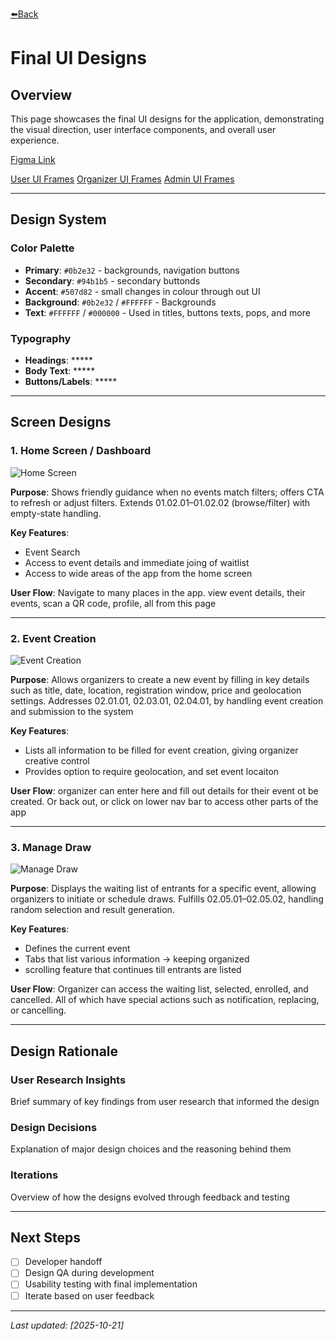 [⬅️Back](../UI-design/ui-main.md)
# Final UI Designs

## Overview

This page showcases the final UI designs for the application, demonstrating the visual direction, user interface components, and overall user experience.

[Figma Link](https://www.figma.com/design/mhHKO6VMWJjie2viA3m7rc/App-UI?node-id=0-1&t=ZvJWi04sCoDymUa7-1)

[User UI Frames](./User%20APP%20UI.pdf)
[Organizer UI Frames](./Organizer%20APP%20UI.pdf)
[Admin UI Frames](./Admin%20APP%20UI.pdf)

---

## Design System

### Color Palette

- **Primary**: `#0b2e32` - backgrounds, navigation buttons
- **Secondary**: `#94b1b5` - secondary buttonds
- **Accent**: `#507d82` - small changes in colour through out UI
- **Background**: `#0b2e32` / `#FFFFFF` - Backgrounds
- **Text**: `#FFFFFF` / `#000000` - Used in titles, buttons texts, pops, and more

### Typography

- **Headings**: *****
- **Body Text**: *****
- **Buttons/Labels**: *****

---

## Screen Designs

### 1. Home Screen / Dashboard

![Home Screen](./images_OR_assets/home_screen%20design.PNG)

**Purpose**: Shows friendly guidance when no events match filters; offers CTA to refresh or adjust filters. Extends 01.02.01–01.02.02 (browse/filter) with empty-state handling.

**Key Features**:
- Event Search
- Access to event details and immediate joing of waitlist
- Access to wide areas of the app from the home screen

**User Flow**: Navigate to many places in the app. view event details, their events, scan a QR code, profile, all from this page

---

### 2. Event Creation

![Event Creation](./images_OR_assets/create-event_screen.PNG)

**Purpose**: Allows organizers to create a new event by filling in key details such as title, date, location, registration window, price and geolocation settings. Addresses 02.01.01, 02.03.01, 02.04.01, by handling event creation and submission to the system

**Key Features**:
- Lists all information to be filled for event creation, giving organizer creative control
- Provides option to require geolocation, and set event locaiton

**User Flow**: organizer can enter here and fill out details for their event ot be created. Or back out, or click on lower nav bar to access other parts of the app

---

### 3. Manage Draw

![Manage Draw](./images_OR_assets/manage%20draw.PNG)

**Purpose**: Displays the waiting list of entrants for a specific event, allowing organizers to initiate or schedule draws. Fulfills 02.05.01–02.05.02, handling random selection and result generation.

**Key Features**:
- Defines the current event
- Tabs that list various information -> keeping organized
- scrolling feature that continues till entrants are listed

**User Flow**: Organizer can access the waiting list, selected, enrolled, and cancelled. All of which have special actions such as notification, replacing, or cancelling.

---

## Design Rationale

### User Research Insights

Brief summary of key findings from user research that informed the design

### Design Decisions

Explanation of major design choices and the reasoning behind them

### Iterations

Overview of how the designs evolved through feedback and testing

---

## Next Steps

- [ ] Developer handoff
- [ ] Design QA during development
- [ ] Usability testing with final implementation
- [ ] Iterate based on user feedback

---
_Last updated: [2025-10-21]_